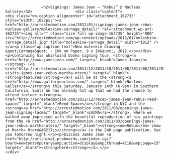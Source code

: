					<h2>Signings: James Jean – “Rebus” @ Nucleus Gallery</h2>					<div class="content">						<div class="wp-caption aligncenter" id="attachment_162735" style="width: 1022px;"><a href="http://arrestedmotion.com/2012/01/signings-james-jean-rebus-nucleus-gallery/moleskine-carnage_detail/" rel="attachment wp-att-162735"><img alt="" class="size-full wp-image-162735" height="800" src="http://arrestedmotion.com/wp-content/uploads/2012/01/moleskine-carnage_detail.jpg" title="moleskine-carnage_detail" width="1012" /></a><p class="wp-caption-text">New moleskin drawing - &quot;Carnage&quot; - Ink on Paper, 9 x 10&quot;, 2012.</p></div><p>Continuing his whirlwind books signing tour, <strong><a href="http://www.jamesjean.com/" target="_blank">James Jean</a></strong> (<a href="http://arrestedmotion.com/2011/12/2011/10/2011/08/2011/08/2011/07/2011/05/2011/02/studio-visits-james-jean-rebus-martha-otero/" target="_blank"><strong>featured</strong></a>) will be at the <strong><a href="http://www.gallerynucleus.com/" target="_blank">Nucleus Galler</a></strong>y this Saturday, January 14th (6-9pm) in Southern California. Spots he has already hit up that we had the chance to attend include <strong><a href="http://arrestedmotion.com/2011/12/recap-james-jean-rebus-reed-space/" target="_blank">Reed Space</a></strong> in NYC and the <strong><a href="http://arrestedmotion.com/2011/08/openings-james-jean-signing-lacma/" target="_blank">LACMA</a></strong>, where we walked away impressed with the beautiful reproduction of his paintings from the <a href="http://arrestedmotion.com/2011/03/openings-james-jean-rebus-martha-otero/" target="_blank"><strong><em>Rebus</em> show at Martha Otero&#8217;s</strong></a> in the 240 page publication. See you tomorrow night.</p><p>Discuss James Jean <a href="http://artchival.proboards.com/index.cgi?board=newcontemporary&amp;action=display&amp;thread=4118&amp;page=15" target="_blank"><strong>here</strong></a>.</p>					</div>					